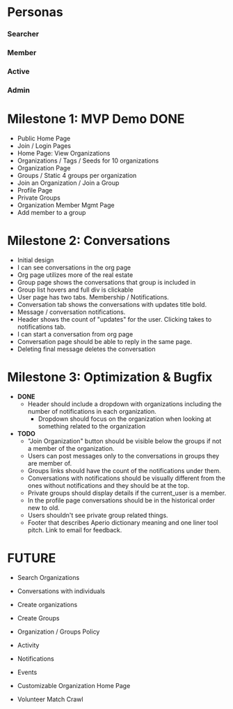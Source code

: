 # Personas

### Searcher
### Member
### Active
### Admin

# Milestone 1: MVP Demo **DONE**
* Public Home Page
* Join / Login Pages
* Home Page: View Organizations
* Organizations / Tags / Seeds for 10 organizations
* Organization Page
* Groups / Static 4 groups per organization
* Join an Organization / Join a Group
* Profile Page
* Private Groups
* Organization Member Mgmt Page
* Add member to a group

# Milestone 2: Conversations

* Initial design
* I can see conversations in the org page
* Org page utilizes more of the real estate
* Group page shows the conversations that group is included in
* Group list hovers and full div is clickable
* User page has two tabs. Membership / Notifications.
* Conversation tab shows the conversations with updates title bold.
* Message / conversation notifications.
* Header shows the count of "updates" for the user. Clicking takes
  to notifications tab.
* I can start a conversation from org page
* Conversation page should be able to reply in the same page.
* Deleting final message deletes the conversation

# Milestone 3: Optimization & Bugfix
* **DONE**
  * Header should include a dropdown with organizations including the number
    of notifications in each organization.
    * Dropdown should focus on the organization when looking at something
      related to the organization
* **TODO**
  * "Join Organization" button should be visible below the groups if not a
    member of the organization.
  * Users can post messages only to the conversations in groups they are member
    of.
  * Groups links should have the count of the notifications under them.
  * Conversations with notifications should be visually different from the ones
    without notifications and they should be at the top.
  * Private groups should display details if the current_user is a member.
  * In the profile page conversations should be in the historical order new to
    old.
  * Users shouldn't see private group related things.
  * Footer that describes Aperio dictionary meaning and one liner tool pitch.
    Link to email for feedback.

# FUTURE

* Search Organizations

* Conversations with individuals
* Create organizations
* Create Groups
* Organization / Groups Policy
* Activity
* Notifications
* Events
* Customizable Organization Home Page
* Volunteer Match Crawl
